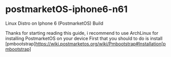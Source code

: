 # postmarketOS-iphone6-n61
Linux Distro on Iphone 6 (PostmarketOS) Build 

Thanks for starting reading this guide, i recommend to use ArchLinux for installing PostmarketOS on your device 
First that you should to do is install [pmbootstrap]https://wiki.postmarketos.org/wiki/Pmbootstrap#Installation[pmbootstrap]